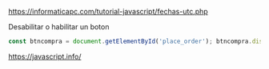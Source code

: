 https://informaticapc.com/tutorial-javascript/fechas-utc.php

Desabilitar o habilitar un boton
```js
const btncompra = document.getElementById('place_order'); btncompra.disabled = true;
```


https://javascript.info/